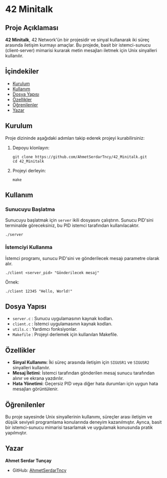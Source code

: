 <!DOCTYPE html>
<html lang="en">
<head>
    <meta charset="UTF-8">
    <meta name="viewport" content="width=device-width, initial-scale=1.0">
    <title>42 Minitalk</title>
    </style>
</head>
<body>
    <div class="container">
        <h1>42 Minitalk</h1>
        <h2>Proje Açıklaması</h2>
        <p><strong>42 Minitalk</strong>, 42 Network'ün bir projesidir ve sinyal kullanarak iki süreç arasında iletişim kurmayı amaçlar. Bu projede, basit bir istemci-sunucu (client-server) mimarisi kurarak metin mesajları iletmek için Unix sinyalleri kullanılır.</p>
        <h2>İçindekiler</h2>
        <ul>
            <li><a href="#kurulum">Kurulum</a></li>
            <li><a href="#kullanım">Kullanım</a></li>
            <li><a href="#dosya-yapısı">Dosya Yapısı</a></li>
            <li><a href="#özellikler">Özellikler</a></li>
            <li><a href="#öğrenilenler">Öğrenilenler</a></li>
            <li><a href="#yazar">Yazar</a></li>
        </ul>
        <h2 id="kurulum">Kurulum</h2>
        <p>Proje dizininde aşağıdaki adımları takip ederek projeyi kurabilirsiniz:</p>
        <ol>
            <li>Depoyu klonlayın:
                <pre><code>git clone https://github.com/AhmetSerdarTncy/42_Minitalk.git
cd 42_Minitalk</code></pre>
            </li>
            <li>Projeyi derleyin:
                <pre><code>make</code></pre>
            </li>
        </ol>
        <h2 id="kullanım">Kullanım</h2>
        <h3>Sunucuyu Başlatma</h3>
        <p>Sunucuyu başlatmak için <code>server</code> ikili dosyasını çalıştırın. Sunucu PID'sini terminalde göreceksiniz, bu PID istemci tarafından kullanılacaktır.</p>
        <pre><code>./server</code></pre>
        <h3>İstemciyi Kullanma</h3>
        <p>İstemci programı, sunucu PID'sini ve gönderilecek mesajı parametre olarak alır.</p>
        <pre><code>./client &lt;server_pid&gt; "Gönderilecek mesaj"</code></pre>
        <p>Örnek:</p>
        <pre><code>./client 12345 "Hello, World!"</code></pre>
        <h2 id="dosya-yapısı">Dosya Yapısı</h2>
        <ul>
            <li><code>server.c</code> : Sunucu uygulamasının kaynak kodları.</li>
            <li><code>client.c</code> : İstemci uygulamasının kaynak kodları.</li>
            <li><code>utils.c</code> : Yardımcı fonksiyonlar.</li>
            <li><code>Makefile</code> : Projeyi derlemek için kullanılan Makefile.</li>
        </ul>
        <h2 id="özellikler">Özellikler</h2>
        <ul>
            <li><strong>Sinyal Kullanımı</strong>: İki süreç arasında iletişim için <code>SIGUSR1</code> ve <code>SIGUSR2</code> sinyalleri kullanılır.</li>
            <li><strong>Mesaj İletimi</strong>: İstemci tarafından gönderilen mesaj sunucu tarafından alınır ve ekrana yazdırılır.</li>
            <li><strong>Hata Yönetimi</strong>: Geçersiz PID veya diğer hata durumları için uygun hata mesajları görüntülenir.</li>
        </ul>
        <h2 id="öğrenilenler">Öğrenilenler</h2>
        <p>Bu proje sayesinde Unix sinyallerinin kullanımı, süreçler arası iletişim ve düşük seviyeli programlama konularında deneyim kazanılmıştır. Ayrıca, basit bir istemci-sunucu mimarisi tasarlamak ve uygulamak konusunda pratik yapılmıştır.</p>
        <h2 id="yazar">Yazar</h2>
        <p><strong>Ahmet Serdar Tunçay</strong></p>
        <ul>
            <li>GitHub: <a href="https://github.com/AhmetSerdarTncy">AhmetSerdarTncy</a></li>
        </ul>
    </div>
</body>
</html>
